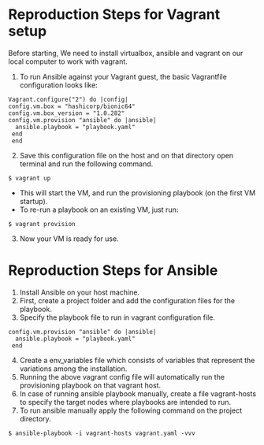 # Reproduction Steps for Vagrant setup
Before starting, We need to install virtualbox, ansible and vagrant on our local computer to work with vagrant.
1. To run Ansible against your Vagrant guest, the basic Vagrantfile configuration looks like:
```
Vagrant.configure("2") do |config|
config.vm.box = "hashicorp/bionic64"
config.vm.box_version = "1.0.282"
config.vm.provision "ansible" do |ansible|
  ansible.playbook = "playbook.yaml"
 end
 end
```
2. Save this configuration file on the host and on that directory open terminal and run the following command.
```
$ vagrant up
```
- This will start the VM, and run the provisioning playbook (on the first VM startup).
- To re-run a playbook on an existing VM, just run:
```
$ vagrant provision
```
3. Now your VM is ready for use.


# Reproduction Steps for Ansible
1. Install Ansible on your host machine.
2. First, create a project folder and add the configuration files for the playbook.
3. Specify the playbook file to run in vagrant configuration file.
```
config.vm.provision "ansible" do |ansible|
  ansible.playbook = "playbook.yaml"
 end
```
4. Create a env_variables file which consists of variables that represent the variations among the installation.
5. Running the above vagrant config file will automatically run the provisioning playbook on that vagrant host.
6. In case of running ansible playbook manually, create a file vagrant-hosts to specify the target nodes where playbooks are intended to run.
7. To run ansible manually apply the following command on the project directory.
```
$ ansible-playbook -i vagrant-hosts vagrant.yaml -vvv
```
